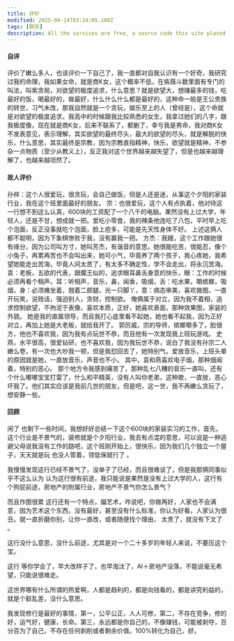 ```yaml
---
title: 评价
modified: 2025-04-14T03:24:05.188Z
tags: [聊天]
description: All the services are free, a source code this site placed on github repository and intergration with netlify service, another service that you can use is github page for hosting your own static site.
---
```

#### 自评
评价了嫩么多人，也该评价一下自己了，我一直都对自我认识有一个好奇，我研究过我的命理，我如果女命，就是商K女，这个概率不低，在紫薇斗数里面有专门的叫法，叫紫贪局，对欲望的极度追求，什么意思？就是欲望大，想赚最多的钱，吃最好的饭，喝最好的，做最好，什么什么什么都是最好的，这种命一般是王公贵族的转世，习气未改，那我自然就是一个贪玩，娱乐至上的人（曾经是），这个命就是对欲望的极度追求，我高中的时候跟我比较熟悉的女生，我拿过她们的八字，跟我极度像，现在就是商K女，后来不联系了，都删了，幸亏我是男命，我对商K女不发表意见，表示理解，其实欲望的最终尽头，最大的欲望的尽头，就是解脱的快乐，什么意思，其实最终是宗教，因为宗教直指精神，快乐，欲望就是精神，不参杂一点物质（至少从教义上），反正我对这个世界越来越失望了，但是也越来越理解了，也越来越坦然了。
#### 故人评价
孙祥：这个人很爱玩，很贪玩，会自己做饭，但是人还是迷，从事这个夕阳的家装行业，我在这个班里面最好的朋友。
宗：也很爱玩，这个人有点执着，他对待这一行想不到这么认真，600块的工资配了一个八千的电脑。果然没有上过大学，年轻人，还是不甘，想成就一把。爱吃小零食，我的辣条他连吃了八包，平时早上吃个泡面，反正没事就吃个泡面，脸上痘多，可能是先天性身体不好。
上述这俩人都不聪明，因为下象棋惨败于我，没有赢我一把。
方杰：我嫂，这个工作跟她很有缘分，因为公司叫方寸，她叫芳杰，有谐音的意思。她很能吃苦，很能忍，像个小兔子，再累再苦也不会叫出来，她可小气，毕竟养了两个孩子，我心疼她，我希望她能走出苦海，毕竟人间太苦了，有太多不确定性，学不会走出，将永沉苦海。
袁：老板，五欲的代表，跟魔王似的，追求眼耳鼻舌身意的快乐，眼：工作的时候必须再看个相声，耳：听相声，音乐，鼻，闻香，吸烟，舌：吃水果，嚼槟榔，吸烟，身：必须瘫坐着，翘着二郎腿，光一只脚丫，意：病态审美，喜欢做图，一直开玩笑，说贱话，强迫别人，贪财，控制欲。
俺俩属于对立，因为我不着相，追求控制欲望，不拘泥于表像，喜欢本质，正好，她喜欢表面，那种效果图，家装的外貌。
她是我的直属领导，而且我打心底里看不起她，她也看不起我，因为正好对立，再加上她是大老板，就给我开了。
郭厉威，宗的导师，槟榔嚼多了，脸很方，他也不喜欢我，因为我有点玩世不恭，而且他有一次发现我上班玩游戏。
史燕，水平很高，很爱钻研，也不喜欢我，因为我玩世不恭，说白了我没有孙宗二人嫩么卷，有一次也大吵我一顿，但是我怼回去了，她特别气。爱放音乐，上班头晕的原因就是她，一直放音乐，声音也不小。
其中，袁和燕喜欢电子烟，那种烟闻着，特别的恶心。
那个地方令我感到痛苦了，那种乱七八糟的音乐一直叫，还有个什么嘟嘟宝宝打雷了，什么和平精英，没有人叫你老弟，这种歌，一直放，恶心坏我了。他们其实应该是我前几世的朋友，但是吧，这一世，我不再嫩么贪玩了，想安静一些。
#### 回顾

闲了 也剩下一些时间，我想好好总结一下这个600块的家装实习的工作，首先，这个行业是不景气的，装修就是个夕阳行业，我去有点混的意思，可以说是一种逃避父母说我没有工作的路吧，这个班刚开始上，很快乐，因为我们几个独立一个屋子，天天就是玩 也没人管着，领低保就行了 。

我慢慢发现这行已经不景气了，没单子了已经，而且很难谈了，但是我那俩同事似乎不这么认为 认为这行很有前途，我只能说是果然是没有上过大学的人，这行有个狗屁前途，房地产的附属行业，房地产不景气你怎么景气？

而且作图很累 这行还有一个特点，偏艺术，咋说吧，你做再好，人家也不会满意，因为艺术这个东西，没有最好，甚至没有什么标准，你认为好看，人家认为很丑。就一直折磨你别，让你一直改，或者随便找个理由， 太贵了，就没有下文了 。

这行没什么意思，没什么前途，尤其是对一个二十多岁的年轻人来说，不要压这个宝。

这行 等你学会了，早大改样子了，也早淘汰了，AI＋房地产没落，不能说毫无希望，只能说很难走。

这世界哪有什么所谓的热爱啊，人都是趋利的，都是向钱看的，都是讲究利益的，就是个脏乱差，没什么意思。

我发现修行是最好的事情，第一，公平公正，人人可修，第二，不存在竞争，修的好，运气好，健康，长命。第三，永远都是你自己的，不像赚钱，可能被剥夺，百分百为了自己，不存在任何剥削或者剩余价值。100%转化为自己，好。
